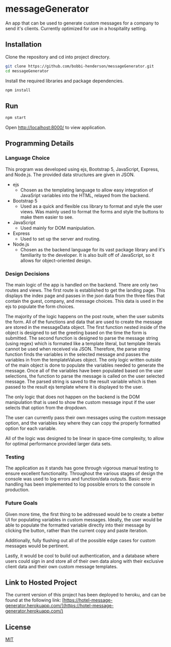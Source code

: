 # messageGenerator

An app that can be used to generate custom messages for a company to send it's clients. Currently optimized for use in a hospitality setting.

## Installation 
Clone the repository and cd into project directory.
```bash
git clone https://github.com/bobbi-henderson/messageGenerator.git
cd messageGenerator
```
Install the required libraries and package dependencies.
```bash
npm install
```

## Run
```bash
npm start
```
Open [http://localhost:8000/](http://localhost:8000/) to view application.

## Programming Details
### Language Choice
This program was developed using ejs, Bootstrap 5, JavaScript, Express, and Node.js. The provided data structures are given in JSON.
* ejs
  * Chosen as the templating language to allow easy integration of JavaSript variables into the HTML, relayed from the backend.
* Bootstrap 5
  * Used as a quick and flexible css library to format and style the user views. Was mainly used to format the forms and style the buttons to make them easier to see.
* JavaScript
  * Used mainly for DOM manipulation.
* Express
  * Used to set up the server and routing.
* Node.js
  * Chosen as the backend language for its vast package library and it's familiarity to the developer. It is also built off of JavaScript, so it allows for object-oriented design.

### Design Decisions
The main logic of the app is handled on the backend. There are only two routes and views. The first route is established to get the landing page. This displays the index page and passes in the json data from the three files that contain the guest, company, and message choices. This data is used in the ejs to populate the form choices.

The majority of the logic happens on the post route, when the user submits the form. All of the functions and data that are used to create the message are stored in the messageData object. The first function nested inside of the object is designed to set the greeting based on the time the form is submitted. The second function is designed to parse the message string (using regex) which is formated like a template literal, but template literals cannot be used when received via JSON. Therefore, the parse string function finds the variables in the selected message and passes the variables in from the templateValues object. The only logic written outside of the main object is done to populate the variables needed to generate the message. Once all of the variables have been populated based on the user selections, the function to parse the message is called on the user selected message. The parsed string is saved to the result variable which is then passed to the result ejs template where it is displayed to the user.

The only logic that does not happen on the backend is the DOM manipulation that is used to show the custom message input if the user selects that option from the dropdown.

The user can currently pass their own messages using the custom message option, and the variables key where they can copy the properly formatted option for each variable.

All of the logic was designed to be linear in space-time complexity, to allow for optimal performance provided larger data sets.

### Testing
The application as it stands has gone through vigorous manual testing to ensure excellent functionality. Throughout the various stages of design the console was used to log errors and function/data outputs. Basic error handling has been implemented to log possible errors to the console in production.

### Future Goals
Given more time, the first thing to be addressed would be to create a better UI for populating variables in custom messages. Ideally, the user would be able to populate the formatted variable directly into their message by clicking the button, rather than the current copy and paste iteration.

Additionally, fully flushing out all of the possible edge cases for custom messages would be pertinent.

Lastly, it would be cool to build out authentication, and a database where users could sign in and store all of their own data along with their exclusive client data and their own custom message templates.

## Link to Hosted Project
The current version of this project has been deployed to heroku, and can be found at the following link: 
[https://hotel-message-generator.herokuapp.com/](https://hotel-message-generator.herokuapp.com/)

## License
[MIT](https://choosealicense.com/licenses/mit/)
